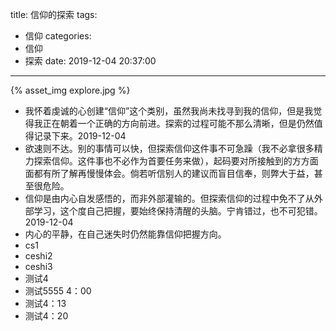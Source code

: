 title: 信仰的探索
tags:
  - 信仰
categories:
  - 信仰
  - 探索
date: 2019-12-04 20:37:00
---
{% asset_img explore.jpg %}

* 我怀着虔诚的心创建“信仰”这个类别，虽然我尚未找寻到我的信仰，但是我觉得我正在朝着一个正确的方向前进。探索的过程可能不那么清晰，但是仍然值得记录下来。2019-12-04
* 欲速则不达。别的事情可以快，但探索信仰这件事不可急躁（我不必拿很多精力探索信仰。这件事也不必作为首要任务来做），起码要对所接触到的方方面面都有所了解再慢慢体会。倘若听信别人的建议而盲目信奉，则弊大于益，甚至很危险。
* 信仰是由内心自发感悟的，而非外部灌输的。但探索信仰的过程中免不了从外部学习，这个度自己把握，要始终保持清醒的头脑。宁肯错过，也不可犯错。2019-12-04
* 内心的平静，在自己迷失时仍然能靠信仰把握方向。
* cs1
* ceshi2
* ceshi3
* 测试4
* 测试5555 4：00
* 测试4：13
* 测试4：20